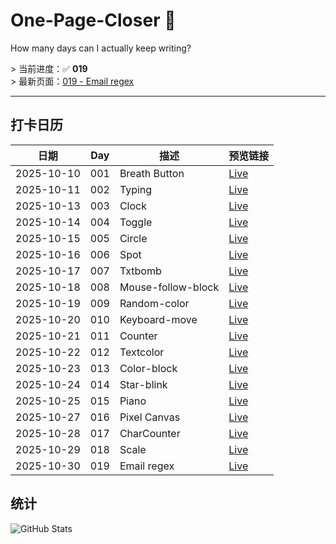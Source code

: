 # One-Page-Closer 🚀  
How many days can I actually keep writing?

&gt; 当前进度：✅ **019**  
&gt; 最新页面：[019 - Email regex](https://garfieldreams.github.io/one-page-closer/pages/019-Email-regex/019-Email-regex.html)

---

## 打卡日历
| 日期 | Day | 描述 | 预览链接 |
| ---- | --- | ---- | -------- |
| 2025-10-10 | 001 | Breath Button | [Live](https://garfieldreams.github.io/one-page-closer/pages/001-Breath/001-Breath.html) |
| 2025-10-11 | 002 | Typing | [Live](https://garfieldreams.github.io/one-page-closer/pages/002-Typing/002-Typing.html) |
| 2025-10-13 | 003 | Clock | [Live](https://garfieldreams.github.io/one-page-closer/pages/003-Clock/003-Clock/003-Clock.html) |
| 2025-10-14 | 004 | Toggle | [Live](https://garfieldreams.github.io/one-page-closer/pages/004-Toggle/004-Toggle.html) |
| 2025-10-15 | 005 | Circle | [Live](https://garfieldreams.github.io/one-page-closer/pages/005-Circle/005-Circle.html) |
| 2025-10-16 | 006 | Spot | [Live](https://garfieldreams.github.io/one-page-closer/pages/006-Spot/006-Spot.html) |
| 2025-10-17 | 007 | Txtbomb | [Live](https://garfieldreams.github.io/one-page-closer/pages/007-Txtbomb/007-Txtbomb.html) |
| 2025-10-18 | 008 | Mouse-follow-block | [Live](https://garfieldreams.github.io/one-page-closer/pages/008-Mouse-follow-block/008-Mouse-follow-block.html) |
| 2025-10-19 | 009 | Random-color | [Live](https://garfieldreams.github.io/one-page-closer/pages/009-Random-color/009-Random-color.html) |
| 2025-10-20 | 010 | Keyboard-move | [Live](https://garfieldreams.github.io/one-page-closer/pages/010-Keyboard-move/010-Keyboard-move.html) |
| 2025-10-21 | 011 | Counter | [Live](https://garfieldreams.github.io/one-page-closer/pages/011-Counter/011-Counter.html) |
| 2025-10-22 | 012 | Textcolor | [Live](https://garfieldreams.github.io/one-page-closer/pages/012-Textcolor/012-Text-color.html) |
| 2025-10-23 | 013 | Color-block | [Live](https://garfieldreams.github.io/one-page-closer/pages/013-Color-block/013-Color-Block.html) |
| 2025-10-24 | 014 | Star-blink | [Live](https://garfieldreams.github.io/one-page-closer/pages/014-Star-blink/014-Star-blink.html) |
| 2025-10-25 | 015 | Piano | [Live](https://garfieldreams.github.io/one-page-closer/pages/015-Piano/015-Piano.html) |
| 2025-10-27 | 016 | Pixel Canvas | [Live](https://garfieldreams.github.io/one-page-closer/pages/016-Pixel-canvas/016-Pixel-canvas.html)
| 2025-10-28 | 017 | CharCounter | [Live](https://garfieldreams.github.io/one-page-closer/pages/017-CharCounter/017-CharCounter.html) |
| 2025-10-29 | 018 | Scale | [Live](https://garfieldreams.github.io/one-page-closer/pages/018-Scale/018-Scale.html) |
| 2025-10-30 | 019 | Email regex | [Live](https://garfieldreams.github.io/one-page-closer/pages/019-Email-regex/019-Email-regex.html) |

## 统计
![GitHub Stats](https://github-readme-stats.vercel.app/api?username=garfieldreams&theme=dark&hide=prs,issues)
